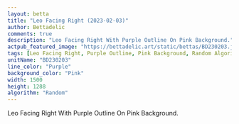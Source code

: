 ```yaml
---
layout: betta
title: "Leo Facing Right (2023-02-03)"
author: Bettadelic
comments: true
description: "Leo Facing Right With Purple Outline On Pink Background."
actpub_featured_image: "https://bettadelic.art/static/bettas/BD230203.jpg"
tags: [Leo Facing Right, Purple Outline, Pink Background, Random Algorithm, February 2023]
unitName: "BD230203"
line_color: "Purple"
background_color: "Pink"
width: 1500
height: 1288
algorithm: "Random"
---
```


Leo Facing Right With Purple Outline On Pink Background.
